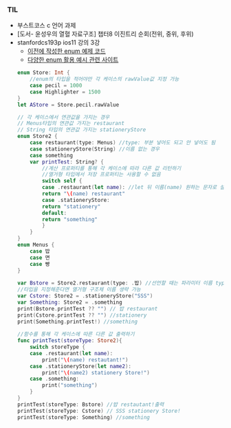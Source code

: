 ### TIL

- 부스트코스 c 언어 과제
- [도서- 윤성우의 열혈 자료구조] 챕터8 이진트리 순회(전위, 중위, 후위)
- stanfordcs193p ios11 강의 3강
    - [이전에 작성한 enum 예제 코드](https://github.com/osandra/Swift_Practice/commit/b70683b9ca62595e52b933e5818dafcd503b7f17)
    - [다양한 enum 활용 예시 관련 사이트](https://developerinsider.co/advanced-enum-enumerations-by-example-swift-programming-language/)
    ```swift
    enum Store: Int {
        //enum의 타입을 적어야만 각 케이스의 rawValue값 지정 가능
        case pecil = 1000
        case Highlighter = 1500
    }
    let AStore = Store.pecil.rawValue

    // 각 케이스에서 연관값을 가지는 경우
    // Menus타입의 연관값 가지는 restaurant
    // String 타입의 연관값 가지는 stationeryStore
    enum Store2 {
        case restaurant(type: Menus) //type: 부분 넣어도 되고 안 넣어도 됨
        case stationeryStore(String) //이름 없는 경우
        case something
        var printTest: String? {
            //계산 프로퍼티를 통해 각 케이스에 따라 다른 값 리턴하기
            //열거형 타입에서 저장 프로퍼티는 사용할 수 없음
            switch self {
            case .restaurant(let name): //let 뒤 이름(name) 원하는 문자로 설정 가능
            return "\(name) restaurant"
            case .stationeryStore:
            return "stationery"
            default:
            return "something"
            }
        }
    }
    enum Menus {
        case 밥
        case 면
        case 빵
    }
        
    var Bstore = Store2.restaurant(type: .밥) //선언할 때는 파라미터 이름 type 으로 작성해야 함
    //타입을 지정해준다면 열거형 구조체 이름 생략 가능
    var Cstore: Store2 = .stationeryStore("SSS")
    var Something: Store2 = .something
    print(Bstore.printTest ?? "") // 밥 restaurant
    print(Cstore.printTest ?? "") //stationery
    print(Something.printTest!) //something
        
    //함수를 통해 각 케이스에 따른 다른 값 출력하기
    func printTest(storeType: Store2){
        switch storeType {
        case .restaurant(let name):
            print("\(name) restautant!")
        case .stationeryStore(let name2):
            print("\(name2) stationery Store!")
        case .something:
            print("something")
        }
    }
    printTest(storeType: Bstore) //밥 restautant!출력
    printTest(storeType: Cstore) // SSS stationery Store!
    printTest(storeType: Something) //something
    ```

